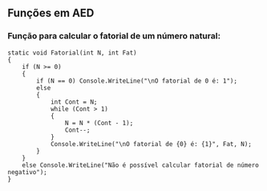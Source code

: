 ## Funções em AED

### Função para calcular o fatorial de um número natural:

```
static void Fatorial(int N, int Fat)
{
    if (N >= 0)
    {
        if (N == 0) Console.WriteLine("\nO fatorial de 0 é: 1");
        else
        {
            int Cont = N;
            while (Cont > 1)
            {
                N = N * (Cont - 1);
                Cont--;
            }
            Console.WriteLine("\nO fatorial de {0} é: {1}", Fat, N);
        }
    }
    else Console.WriteLine("Não é possível calcular fatorial de número negativo");
}
```